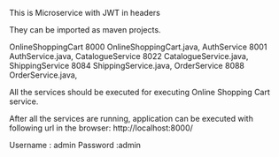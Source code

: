 This is Microservice with JWT in headers

They can be imported as maven projects.


OnlineShoppingCart	8000	OnlineShoppingCart.java,
AuthService	8001	AuthService.java,
CatalogueService	8022	CatalogueService.java,
ShippingService	8084	ShippingService.java,
OrderService	8088	OrderService.java,

All the services should be executed for executing Online Shopping Cart service.

After all the services are running, application can be executed with following url in the browser:
http://localhost:8000/

Username : admin
Password   :admin

